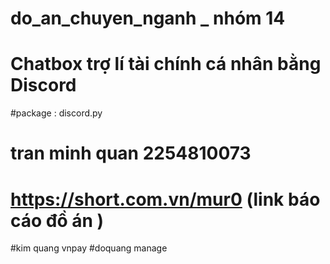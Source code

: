 # do_an_chuyen_nganh _ nhóm 14
# Chatbox trợ lí tài chính cá nhân bằng Discord
#package : discord.py
# tran minh quan 2254810073
# https://short.com.vn/mur0 (link báo cáo đồ án )
#kim quang vnpay 
#doquang manage
